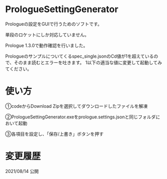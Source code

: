 # PrologueSettingGenerator
Prologueの設定をGUIで行うためのソフトです。

単段のロケットにしか対応していません。

Prologue 1.3.0で動作確認を行いました。

Prologueのサンプルについてくるspec_single.jsonのCd値が1を超えているので、そのまま読むとエラーを吐きます。
1以下の適当な値に変更して起動してみてください。
# 使い方
①codeからDownload Zipを選択してダウンロードしたファイルを解凍

②PrologueSettingGenerator.exeをprologue.settings.jsonと同じフォルダにおいて起動

③各項目を設定し、「保存/上書き」ボタンを押す

# 変更履歴
2021/08/14 公開
